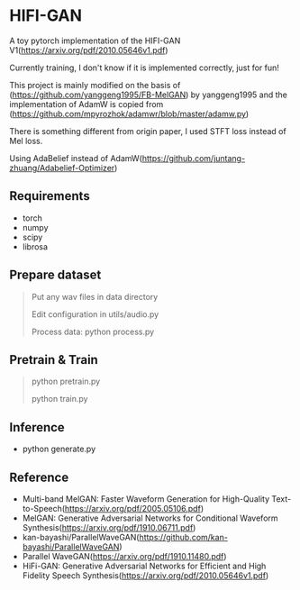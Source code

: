 # HIFI-GAN
A toy pytorch implementation of the HIFI-GAN V1(https://arxiv.org/pdf/2010.05646v1.pdf) 

Currently training, I don't know if it is implemented correctly, just for fun!

This project is mainly modified on the basis of (https://github.com/yanggeng1995/FB-MelGAN) by yanggeng1995 and the implementation of AdamW is copied from (https://github.com/mpyrozhok/adamwr/blob/master/adamw.py)

There is something different from origin paper, I used STFT loss instead of Mel loss.

Using AdaBelief instead of AdamW(https://github.com/juntang-zhuang/Adabelief-Optimizer)

## Requirements
- torch
- numpy
- scipy
- librosa


## Prepare dataset
> Put any wav files in data directory
>
> Edit configuration in utils/audio.py
>
> Process data:  python process.py

## Pretrain & Train
> python pretrain.py 
>
> python train.py

## Inference
* python generate.py

## Reference
* Multi-band MelGAN: Faster Waveform Generation for High-Quality Text-to-Speech(https://arxiv.org/pdf/2005.05106.pdf)
* MelGAN: Generative Adversarial Networks for Conditional Waveform Synthesis(https://arxiv.org/pdf/1910.06711.pdf)
* kan-bayashi/ParallelWaveGAN(https://github.com/kan-bayashi/ParallelWaveGAN)
* Parallel WaveGAN(https://arxiv.org/pdf/1910.11480.pdf)
* HiFi-GAN: Generative Adversarial Networks for Efficient and High Fidelity Speech Synthesis(https://arxiv.org/pdf/2010.05646v1.pdf)
